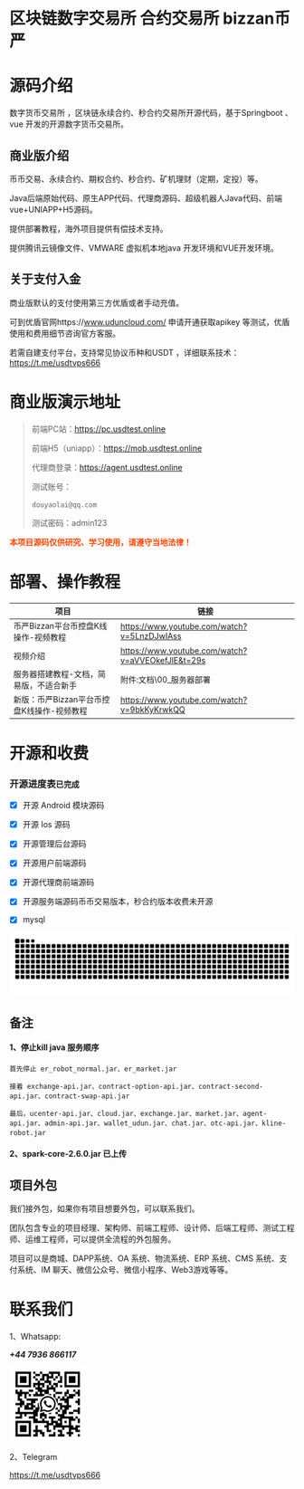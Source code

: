 # 区块链数字交易所 合约交易所 bizzan币严

# 源码介绍

数字货币交易所 ，区块链永续合约、秒合约交易所开源代码，基于Springboot 、vue 开发的开源数字货币交易所。

## 商业版介绍

币币交易、永续合约、期权合约、秒合约、矿机理财（定期，定投）等。

Java后端原始代码、原生APP代码、代理商源码、超级机器人Java代码、前端vue+UNIAPP+H5源码。

提供部署教程，海外项目提供有偿技术支持。

提供腾讯云镜像文件、VMWARE 虚拟机本地java 开发环境和VUE开发环境。

## 关于支付入金

商业版默认的支付使用第三方优盾或者手动充值。

可到优盾官网https://www.uduncloud.com/ 申请开通获取apikey 等测试，优盾使用和费用细节咨询官方客服。

若需自建支付平台，支持常见协议币种和USDT ，详细联系技术：https://t.me/usdtvps666



# 商业版演示地址

> 前端PC站：https://pc.usdtest.online
>
> 前端H5（uniapp）：https://mob.usdtest.online
>
> 代理商登录：https://agent.usdtest.online
>
> 测试账号：
>
> ```
> douyaolai@qq.com
> ```
>
> 测试密码：admin123

**<font color=OrangeRed>本项目源码仅供研究、学习使用，请遵守当地法律！</font>**



# 部署、操作教程

| 项目                                    | 链接                                              |
| --------------------------------------- | ------------------------------------------------- |
| 币严Bizzan平台币控盘K线操作-视频教程    | https://www.youtube.com/watch?v=5LnzDJwIAss       |
| 视频介绍                                | https://www.youtube.com/watch?v=aVVEOkefJlE&t=29s |
| 服务器搭建教程-文档，简易版，不适合新手 | 附件:文档\00_服务器部署                           |
| 新版：币严Bizzan平台币控盘K线操作-视频教程 | https://www.youtube.com/watch?v=9bkKyKrwkQQ  |


# 开源和收费



### 开源进度表`已完成`

- [x] 开源 Android 模块源码
- [x] 开源 Ios 源码
- [x] 开源管理后台源码
- [x] 开源用户前端源码
- [x] 开源代理商前端源码
- [x] 开源服务端源码币币交易版本，秒合约版本收费未开源
- [x] mysql



![find YOU](https://raw.githubusercontent.com/BEPb/BEPb/output/github-contribution-grid-snake.svg)



## 备注

#### 1、停止kill java 服务顺序

`首先停止 er_robot_normal.jar、er_market.jar`

`接着 exchange-api.jar、contract-option-api.jar、contract-second-api.jar、contract-swap-api.jar`

`最后，ucenter-api.jar、cloud.jar、exchange.jar、market.jar、agent-api.jar、admin-api.jar、wallet_udun.jar、chat.jar、otc-api.jar、kline-robot.jar`

#### 2、spark-core-2.6.0.jar 已上传

## 项目外包

我们接外包，如果你有项目想要外包，可以联系我们。

团队包含专业的项目经理、架构师、前端工程师、设计师、后端工程师、测试工程师、运维工程师，可以提供全流程的外包服务。

项目可以是商城、DAPP系统、OA 系统、物流系统、ERP 系统、CMS 系统、支付系统、IM 聊天、微信公众号、微信小程序、Web3游戏等等。

# 联系我们

1、Whatsapp: 

***‪+44 7936 866117‬***

<img src="https://raw.githubusercontent.com/bizzancoin/btc-eth-fil-contract-Exchange---ztuo/master/img/whatsapp.png" alt="whatsapp" style="zoom: 33%;" />

2、Telegram

https://t.me/usdtvps666

